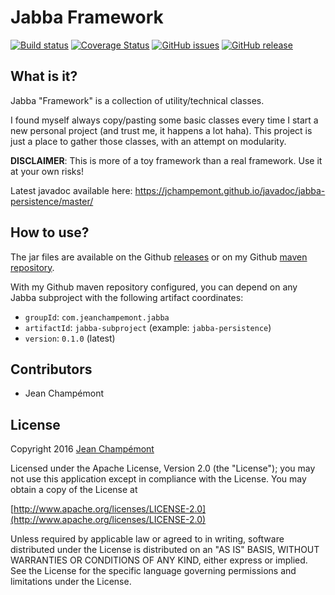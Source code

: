 Jabba Framework
=================================================
[![Build status](https://travis-ci.org/jchampemont/jabba-framework.svg?branch=master)](https://travis-ci.org/jchampemont/jabba-framework)
[![Coverage Status](https://coveralls.io/repos/jchampemont/jabba-framework/badge.svg?branch=master&service=github)](https://coveralls.io/github/jchampemont/jabba-framework?branch=master)
[![GitHub issues](https://img.shields.io/github/issues/jchampemont/jabba-framework.svg?maxAge=2592000)](https://github.com/jchampemont/jabba-framework/issues)
[![GitHub release](https://img.shields.io/github/release/jchampemont/jabba-framework.svg?maxAge=2592000)](https://github.com/jchampemont/jabba-framework/releases)

What is it?
-------------------------------------------------
Jabba "Framework" is a collection of utility/technical classes.

I found myself always copy/pasting some basic classes every time I start a new personal  project 
(and trust me, it happens a lot haha). This project is just a place to gather those classes, with an attempt
on modularity.

**DISCLAIMER**: This is more of a toy framework than a real framework. Use it at your own risks!

Latest javadoc available here: https://jchampemont.github.io/javadoc/jabba-persistence/master/

How to use?
-------------------------------------------------
The jar files are available on the Github [releases](https://github.com/jchampemont/jabba-framework/releases)
or on my Github [maven repository](https://github.com/jchampemont/maven-repository).

With my Github maven repository configured, you can depend on any Jabba subproject with the
following artifact coordinates:

- `groupId`: `com.jeanchampemont.jabba`
- `artifactId`: `jabba-subproject` (example: `jabba-persistence`)
- `version`: `0.1.0` (latest)

Contributors
-------------------------------------------------
- Jean Champémont

License
-------------------------------------------------
Copyright 2016 [Jean Champémont](http://www.jeanchampemont.com)

Licensed under the Apache License, Version 2.0 (the "License");
you may not use this application except in compliance with the License.
You may obtain a copy of the License at

[http://www.apache.org/licenses/LICENSE-2.0](http://www.apache.org/licenses/LICENSE-2.0)

Unless required by applicable law or agreed to in writing, software
distributed under the License is distributed on an "AS IS" BASIS,
WITHOUT WARRANTIES OR CONDITIONS OF ANY KIND, either express or implied.
See the License for the specific language governing permissions and
limitations under the License.
